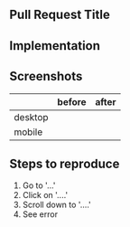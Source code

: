 ## Pull Request Title

<!-- Brief description about what this PR does and which ISSUE (#issueNumber -> #100) is closed -->

## Implementation

<!-- Explanation of what was done in this PR, main changes, refactors, renames, etc -->

## Screenshots

|         | before | after |
| ------- | ------ | ----- |
| desktop |        |       |
| mobile  |        |       |

## Steps to reproduce

1. Go to '...'
2. Click on '....'
3. Scroll down to '....'
4. See error
